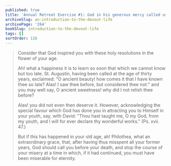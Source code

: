 ```yaml
---
published: true
title: 'Annual Retreat Exercise #1: God in his generous mercy called us to him before it was too late'
archiveSlug: an-introduction-to-the-devout-life
archivePage: '264'
bookSlug: introduction-to-the-devout-life
tags: []
sortOrder: 126
---
```


> Consider that God inspired you with these holy resolutions in the flower of your age.
>
> Ah! what a happiness it is to learn so soon that which we cannot know but too late. St. Augustin, having been called at the age of thirty years, exclaimed: "O ancient beauty! how comes it that I have known thee so late? Alas! I saw thee before, but considered thee not:" and you may well say, O ancient sweetness! why did I not relish thee before?
>
> Alas! you did not even then deserve it. However, acknowledging the special favour which God has done you in attracting you to Himself in your youth, say, with David: "Thou hast taught me, O my God, from my youth, and I will for ever declare thy wonderful works." (Ps. xvii. 47.)
>
> But if this has happened in your old age, ah! Philothea, what an extraordinary grace, that, after having thus misspent all your former years, God should call you before your death, and stop the course of your misery at a time in which, if it had continued, you must have been miserable for eternity.
